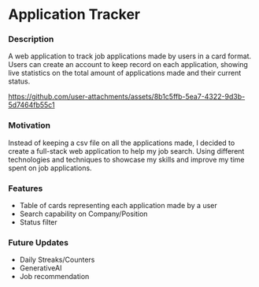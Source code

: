 # Application Tracker

### Description

A web application to track job applications made by users in a card format. Users can create an account to keep record on each application, showing live statistics on the total amount of applications made and their current status.

https://github.com/user-attachments/assets/8b1c5ffb-5ea7-4322-9d3b-5d7464fb55c1

### Motivation

Instead of keeping a csv file on all the applications made, I decided to create a full-stack web application to help my job search. Using different technologies and techniques to showcase my skills and improve my time spent on job applications.

### Features

- Table of cards representing each application made by a user
- Search capability on Company/Position
- Status filter

### Future Updates

- Daily Streaks/Counters
- GenerativeAI
- Job recommendation
